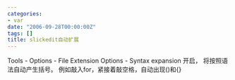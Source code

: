 ```yaml
---
categories:
- var
date: "2006-09-28T00:00:00Z"
tags: []
title: slickedit自动扩展
---
```


Tools - Options - File Extension Options - Syntax expansion 开启，
将按照语法自动产生括号。
例如敲入for，紧接着敲空格，自动出现()和{}
